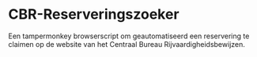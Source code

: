 # CBR-Reserveringszoeker
Een tampermonkey browserscript om geautomatiseerd een reservering te claimen op de website van het Centraal Bureau Rijvaardigheidsbewijzen.
